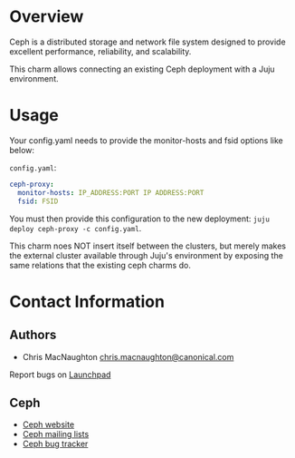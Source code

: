# Overview

Ceph is a distributed storage and network file system designed to provide
excellent performance, reliability, and scalability.

This charm allows connecting an existing Ceph deployment with a Juju environment.

# Usage

Your config.yaml needs to provide the  monitor-hosts and fsid options like below:

`config.yaml`:
```yaml
ceph-proxy:
  monitor-hosts: IP_ADDRESS:PORT IP ADDRESS:PORT
  fsid: FSID
```

You must then provide this configuration to the new deployment: `juju deploy ceph-proxy -c config.yaml`.

This charm noes NOT insert itself between the clusters, but merely makes the external cluster available through Juju's environment by exposing the same relations that the existing ceph charms do.

# Contact Information

## Authors 

- Chris MacNaughton <chris.macnaughton@canonical.com>

Report bugs on [Launchpad](http://bugs.launchpad.net/charm-ceph-proxy/+filebug)

## Ceph

- [Ceph website](http://ceph.com)
- [Ceph mailing lists](http://ceph.com/resources/mailing-list-irc/)
- [Ceph bug tracker](http://tracker.ceph.com/projects/ceph)
